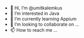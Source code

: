 - 👋 Hi, I’m @umitkalemkus
- 👀 I’m interested in Java
- 🌱 I’m currently learning Appium
- 💞️ I’m looking to collaborate on ...
- 📫 How to reach me ...

<!---
umitkalemkus/umitkalemkus is a ✨ special ✨ repository because its `README.md` (this file) appears on your GitHub profile.
You can click the Preview link to take a look at your changes.
--->
